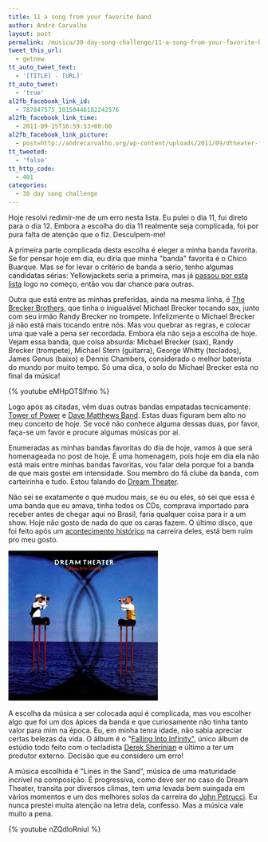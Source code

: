```yaml
---
title: 11 a song from your favorite band
author: André Carvalho
layout: post
permalink: /musica/30-day-song-challenge/11-a-song-from-your-favorite-band/
tweet_this_url:
  - getnew
tt_auto_tweet_text:
  - '[TITLE] - [URL]'
tt_auto_tweet:
  - 'true'
al2fb_facebook_link_id:
  - 787847575_10150446182242576
al2fb_facebook_link_time:
  - 2011-09-15T16:59:53+00:00
al2fb_facebook_link_picture:
  - post=http://andrecarvalho.org/wp-content/uploads/2011/09/dtheater-falling-into-infinity.jpg
tt_tweeted:
  - 'false'
tt_http_code:
  - 401
categories:
  - 30 day song challenge
---
```


Hoje resolvi redimir-me de um erro nesta lista. Eu pulei o dia 11, fui direto para o dia 12. Embora a escolha do dia 11 realmente seja complicada, foi por pura falta de atenção que o fiz. Desculpem-me!

A primeira parte complicada desta escolha é eleger a minha banda favorita. Se for pensar hoje em dia, eu diria que minha "banda" favorita é o Chico Buarque. Mas se for levar o critério de banda a sério, tenho algumas candidatas sérias: Yellowjackets seria a primeira, mas já [passou por esta lista](/musica/30-day-song-challenge/01-your-favorite-song/) logo no começo, então vou dar chance para outras.

Outra que está entre as minhas preferidas, ainda na mesma linha, é [The Brecker Brothers](http://en.wikipedia.org/wiki/Brecker_Brothers), que tinha o inigualável Michael Brecker tocando sax, junto com seu irmão Randy Brecker no trompete. Infelizmente o Michael Brecker já não está mais tocando entre nós. Mas vou quebrar as regras, e colocar uma que vale a pena ser recordada. Embora ela não seja a escolha de hoje. Vejam essa banda, que coisa absurda: Michael Brecker (sax), Randy Brecker (trompete), Michael Stern (guitarra), George Whitty (teclados), James Genus (baixo) e Dennis Chambers, considerado o melhor baterista do mundo por muito tempo. Só uma dica, o solo do Michael Brecker está no final da música!

{% youtube eMHpOTSIfmo %}

Logo após as citadas, vêm duas outras bandas empatadas tecnicamente: [Tower of Power](http://www.towerofpower.com/) e [Dave Matthews Band](http://en.wikipedia.org/wiki/Dave_Matthews_Band). Estas duas figuram bem alto no meu conceito de hoje. Se você não conhece alguma dessas duas, por favor, faça-se um favor e procure algumas músicas por aí.

Enumeradas as minhas bandas favoritas do dia de hoje, vamos à que será homenageada no post de hoje. É uma homenagem, pois hoje em dia ela não está mais entre minhas bandas favoritas, vou falar dela porque foi a banda de que mais gostei em intensidade. Sou membro do fã clube da banda, com carteirinha e tudo. Estou falando do [Dream Theater](http://www.dreamtheater.net/).

Não sei se exatamente o que mudou mais, se eu ou eles, só sei que essa é uma banda que eu amava, tinha todos os CDs, comprava importado para receber antes de chegar aqui no Brasil, faria qualquer coisa para ir a um show. Hoje não gosto de nada do que os caras fazem. O último disco, que foi feito após um [acontecimento histórico](http://www.roadrunnerrecords.com/blabbermouth.net/news.aspx?mode=Article&newsitemID=145749) na carreira deles, está bem ruim pro meu gosto.

![Dream Theater - Falling Into Infinity](/wp-content/uploads/2011/09/dtheater-falling-into-infinity.jpg)

A escolha da música a ser colocada aqui é complicada, mas vou escolher algo que foi um dos ápices da banda e que curiosamente não tinha tanto valor para mim na época. Eu, em minha tenra idade, não sabia apreciar certas belezas da vida. O álbum é o "[Falling Into Infinity"](http://pt.wikipedia.org/wiki/Falling_into_Infinity), único álbum de estúdio todo feito com o tecladista [Derek Sherinian](http://www.dereksherinian.com/) e último a ter um produtor externo. Decisão que eu considero um erro!

A música escolhida é "Lines in the Sand", música de uma maturidade incrível na composição. É progressiva, como deve ser no caso do Dream Theater, transita por diversos climas, tem uma levada bem suingada em vários momentos e um dos melhores solos da carreira do [John Petrucci](http://www.johnpetrucci.com/). Eu nunca prestei muita atenção na letra dela, confesso. Mas a música vale muito a pena.

{% youtube nZQdloRniuI %}
